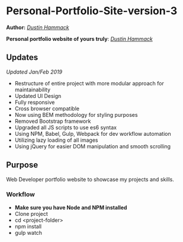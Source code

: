 # Personal-Portfolio-Site-version-3

__Author:__ *[Dustin Hammack](https://www.dustinhammack.com "Dustin Hammack online portfolio")*

**__Personal portfolio website of yours truly__**:
*[Dustin Hammack](https://www.dustinhammack.com "Dustin Hammack online portfolio")*

## Updates
*Updated Jan/Feb 2019*

* Restructure of entire project with more modular approach for maintainability
* Updated UI Design
* Fully responsive
* Cross browser compatible
* Now using BEM methodology for styling purposes
* Removed Bootstrap framework
* Upgraded all JS scripts to use es6 syntax
* Using NPM, Babel, Gulp, Webpack for dev workflow automation
* Utilizing lazy loading of all images
* Using jQuery for easier DOM manipulation and smooth scrolling

## Purpose

Web Developer portfolio website to showcase my projects and skills.

### Workflow

* **__Make sure you have Node and NPM installed__**
* Clone project
* cd \<project-folder\>
* npm install
* gulp watch